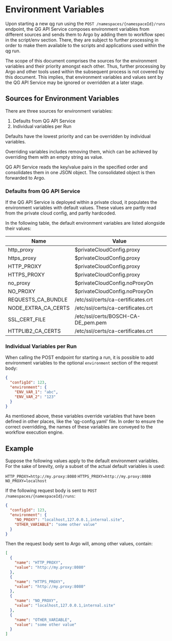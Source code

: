 # Environment Variables

Upon starting a new qg run using the `POST /namespaces/{namespaceId}/runs` endpoint, the QG API Service composes
environment variables from different sources and sends them to Argo by adding them to workflow spec in the script/env
section. There, they are subject to further processing in order to make them available to the scripts and applications
used within the qg run.

The scope of this document comprises the sources for the environment variables and their priority amongst each other.
Thus, further processing by Argo and other tools used within the subsequent process is not covered by this document.
This implies, that environment variables and values sent by the QG API Service may be ignored or overridden at a later
stage.

## Sources for Environment Variables

There are three sources for environment variables:

1. Defaults from QG API Service
2. Individual variables per Run

Defaults have the lowest priority and can be overridden by individual variables.

Overriding variables includes removing them, which can be achieved by overriding them with an empty string as value.

QG API Service reads the key/value pairs in the specified order and consolidates them in one JSON object. The
consolidated object is then forwarded to Argo.

### Defaults from QG API Service

If the QG API Service is deployed within a private cloud, it populates the environment variables with default values.
These values are partly read from the private cloud config, and partly hardcoded.

In the following table, the default environment variables are listed alongside their values:

| Name                | Value                              |
| ------------------- | ---------------------------------- |
| http_proxy          | $privateCloudConfig.proxy          |
| https_proxy         | $privateCloudConfig.proxy          |
| HTTP_PROXY          | $privateCloudConfig.proxy          |
| HTTPS_PROXY         | $privateCloudConfig.proxy          |
| no_proxy            | $privateCloudConfig.noProxyOn      |
| NO_PROXY            | $privateCloudConfig.noProxyOn      |
| REQUESTS_CA_BUNDLE  | /etc/ssl/certs/ca-certificates.crt |
| NODE_EXTRA_CA_CERTS | /etc/ssl/certs/ca-certificates.crt |
| SSL_CERT_FILE       | /etc/ssl/certs/BOSCH-CA-DE_pem.pem |
| HTTPLIB2_CA_CERTS   | /etc/ssl/certs/ca-certificates.crt |

### Individual Variables per Run

When calling the POST endpoint for starting a run, it is possible to add environment variables to the optional
`environment` section of the request body:

```json
{
  "configId": 123,
  "environment": {
    "ENV_VAR_1": "abc",
    "ENV_VAR_2": "123"
  }
}
```

As mentioned above, these variables override variables that have been defined in other places, like the 'qg-config.yaml' file. In order to ensure the correct overridding, the names of these variables are conveyed to the workflow execution engine.

## Example

Suppose the following values apply to the default environment variables. For the sake of brevity, only a subset
of the actual default variables is used:

`HTTP_PROXY=http://my.proxy:8080`
`HTTPS_PROXY=http://my.proxy:8080`
`NO_PROXY=localhost`

If the following request body is sent to `POST /namespaces/{namespaceId}/runs`:

```json
{
  "configId": 123,
  "environment": {
    "NO_PROXY": "localhost,127.0.0.1,internal.site",
    "OTHER_VARIABLE": "some other value"
  }
}
```

Then the request body sent to Argo will, among other values, contain:

```json
[
  {
    "name": "HTTP_PROXY",
    "value": "http://my.proxy:8080"
  },
  {
    "name": "HTTPS_PROXY",
    "value": "http://my.proxy:8080"
  },
  {
    "name": "NO_PROXY",
    "value": "localhost,127.0.0.1,internal.site"
  },
  {
    "name": "OTHER_VARIABLE",
    "value": "some other value"
  }
]
```
